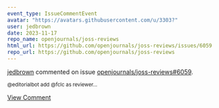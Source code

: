 ```yaml
---
event_type: IssueCommentEvent
avatar: "https://avatars.githubusercontent.com/u/3303?"
user: jedbrown
date: 2023-11-17
repo_name: openjournals/joss-reviews
html_url: https://github.com/openjournals/joss-reviews/issues/6059
repo_url: https://github.com/openjournals/joss-reviews
---
```


<a href='https://github.com/jedbrown' target='_blank'>jedbrown</a> commented on issue <a href='https://github.com/openjournals/joss-reviews/issues/6059' target='_blank'>openjournals/joss-reviews#6059</a>.

<small>@editorialbot add @fclc as reviewer...</small>

<a href='https://github.com/openjournals/joss-reviews/issues/6059' target='_blank'>View Comment</a>